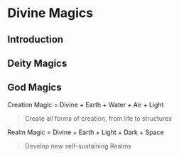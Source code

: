 # Divine Magics

## Introduction



## Deity Magics



## God Magics

Creation Magic = Divine + Earth + Water + Air + Light
> Create all forms of creation, from life to structures

Realm Magic = Divine + Earth + Light + Dark + Space
> Develop new self-sustaining Realms